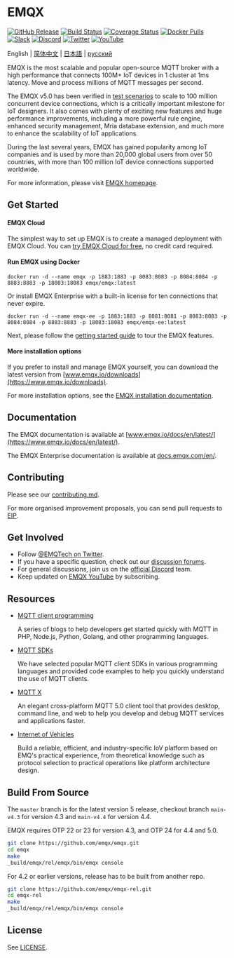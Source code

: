 # EMQX

[![GitHub Release](https://img.shields.io/github/release/emqx/emqx?color=brightgreen&label=Release)](https://github.com/emqx/emqx/releases)
[![Build Status](https://img.shields.io/travis/emqx/emqx?label=Build)](https://travis-ci.org/emqx/emqx)
[![Coverage Status](https://img.shields.io/coveralls/github/emqx/emqx/master?label=Coverage)](https://coveralls.io/github/emqx/emqx?branch=master)
[![Docker Pulls](https://img.shields.io/docker/pulls/emqx/emqx?label=Docker%20Pulls)](https://hub.docker.com/r/emqx/emqx)
[![Slack](https://img.shields.io/badge/Slack-EMQ-39AE85?logo=slack)](https://slack-invite.emqx.io/)
[![Discord](https://img.shields.io/discord/931086341838622751?label=Discord&logo=discord)](https://discord.gg/xYGf3fQnES)
[![Twitter](https://img.shields.io/badge/Follow-EMQ-1DA1F2?logo=twitter)](https://twitter.com/EMQTech)
[![YouTube](https://img.shields.io/badge/Subscribe-EMQ-FF0000?logo=youtube)](https://www.youtube.com/channel/UC5FjR77ErAxvZENEWzQaO5Q)



English | [简体中文](./README-CN.md) | [日本語](./README-JP.md) | [русский](./README-RU.md)

EMQX is the most scalable and popular open-source MQTT broker with a high performance that connects 100M+ IoT devices in 1 cluster at 1ms latency. Move and process millions of MQTT messages per second.

The EMQX v5.0 has been verified in [test scenarios](https://www.emqx.com/en/blog/reaching-100m-mqtt-connections-with-emqx-5-0) to scale to 100 million concurrent device connections, which is a critically important milestone for IoT designers. It also comes with plenty of exciting new features and huge performance improvements, including a more powerful rule engine, enhanced security management, Mria database extension, and much more to enhance the scalability of IoT applications.

During the last several years, EMQX has gained popularity among IoT companies and is used by more than 20,000 global users from over 50 countries, with more than 100 million IoT device connections supported worldwide.

For more information, please visit [EMQX homepage](https://www.emqx.io/).

## Get Started

#### EMQX Cloud

The simplest way to set up EMQX is to create a managed deployment with EMQX Cloud. You can [try EMQX Cloud for free](https://www.emqx.com/en/signup?continue=https%3A%2F%2Fcloud-intl.emqx.com%2Fconsole%2F), no credit card required.

#### Run EMQX using Docker

```
docker run -d --name emqx -p 1883:1883 -p 8083:8083 -p 8084:8084 -p 8883:8883 -p 18083:18083 emqx/emqx:latest
```

Or install EMQX Enterprise with a built-in license for ten connections that never expire.

```
docker run -d --name emqx-ee -p 1883:1883 -p 8081:8081 -p 8083:8083 -p 8084:8084 -p 8883:8883 -p 18083:18083 emqx/emqx-ee:latest
```

Next, please follow the [getting started guide](https://www.emqx.io/docs/en/v5.0/getting-started/getting-started.html#start-emqx) to tour the EMQX features.

#### More installation options

If you prefer to install and manage EMQX yourself, you can download the latest version from [www.emqx.io/downloads](https://www.emqx.io/downloads).

For more installation options, see the [EMQX installation documentation](https://www.emqx.io/docs/en/v5.0/deploy/install.html).

## Documentation

The EMQX documentation is available at [www.emqx.io/docs/en/latest/](https://www.emqx.io/docs/en/latest/).

The EMQX Enterprise documentation is available at [docs.emqx.com/en/](https://docs.emqx.com/en/).

## Contributing

Please see our [contributing.md](./CONTRIBUTING.md).

For more organised improvement proposals, you can send pull requests to [EIP](https://github.com/emqx/eip).

## Get Involved

- Follow [@EMQTech on Twitter](https://twitter.com/EMQTech).
- If you have a specific question, check out our [discussion forums](https://github.com/emqx/emqx/discussions).
- For general discussions, join us on the [official Discord](https://discord.gg/xYGf3fQnES) team.
- Keep updated on [EMQX YouTube](https://www.youtube.com/channel/UC5FjR77ErAxvZENEWzQaO5Q) by subscribing.

## Resources

- [MQTT client programming](https://www.emqx.com/en/blog/tag/mqtt-client-programming)

  A series of blogs to help developers get started quickly with MQTT in PHP, Node.js, Python, Golang, and other programming languages.

- [MQTT SDKs](https://www.emqx.com/en/mqtt-client-sdk)

  We have selected popular MQTT client SDKs in various programming languages and provided code examples to help you quickly understand the use of MQTT clients.

- [MQTT X](https://mqttx.app/)

  An elegant cross-platform MQTT 5.0 client tool that provides desktop, command line, and web to help you develop and debug MQTT services and applications faster.

- [Internet of Vehicles](https://www.emqx.com/en/blog/category/internet-of-vehicles)

  Build a reliable, efficient, and industry-specific IoV platform based on EMQ's practical experience, from theoretical knowledge such as protocol selection to practical operations like platform architecture design.

## Build From Source

The `master` branch is for the latest version 5 release, checkout branch `main-v4.3` for version 4.3 and `main-v4.4` for version 4.4.

EMQX requires OTP 22 or 23 for version 4.3, and OTP 24 for 4.4 and 5.0.

```bash
git clone https://github.com/emqx/emqx.git
cd emqx
make
_build/emqx/rel/emqx/bin/emqx console
```

For 4.2 or earlier versions, release has to be built from another repo.

```bash
git clone https://github.com/emqx/emqx-rel.git
cd emqx-rel
make
_build/emqx/rel/emqx/bin/emqx console
```

## License

See [LICENSE](./LICENSE).

